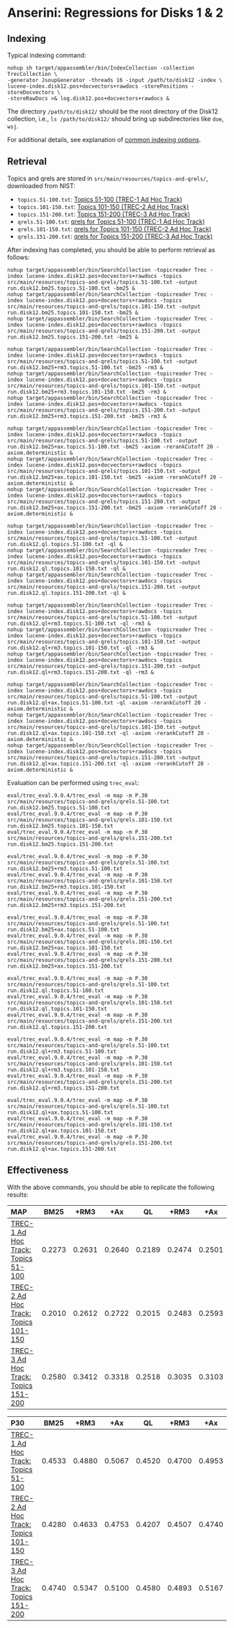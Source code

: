 # Anserini: Regressions for Disks 1 &amp; 2

## Indexing

Typical indexing command:

```
nohup sh target/appassembler/bin/IndexCollection -collection TrecCollection \
-generator JsoupGenerator -threads 16 -input /path/to/disk12 -index \
lucene-index.disk12.pos+docvectors+rawdocs -storePositions -storeDocvectors \
-storeRawDocs >& log.disk12.pos+docvectors+rawdocs &
```

The directory `/path/to/disk12/` should be the root directory of the Disk12 collection, i.e., `ls /path/to/disk12/` should bring up subdirectories like `doe`, `wsj`.

For additional details, see explanation of [common indexing options](common-indexing-options.md).

## Retrieval

Topics and qrels are stored in `src/main/resources/topics-and-qrels/`, downloaded from NIST:

+ `topics.51-100.txt`: [Topics 51-100 (TREC-1 Ad Hoc Track)](http://trec.nist.gov/data/topics_eng/topics.51-100.gz)
+ `topics.101-150.txt`: [Topics 101-150 (TREC-2 Ad Hoc Track)](http://trec.nist.gov/data/topics_eng/topics.101-150.gz)
+ `topics.151-200.txt`: [Topics 151-200 (TREC-3 Ad Hoc Track)](http://trec.nist.gov/data/topics_eng/topics.151-200.gz)
+ `qrels.51-100.txt`: [qrels for Topics 51-100 (TREC-1 Ad Hoc Track)](http://trec.nist.gov/data/qrels_eng/qrels.51-100.disk1.disk2.parts1-5.tar.gz)
+ `qrels.101-150.txt`: [qrels for Topics 101-150 (TREC-2 Ad Hoc Track)](http://trec.nist.gov/data/qrels_eng/qrels.101-150.disk1.disk2.parts1-5.tar.gz)
+ `qrels.151-200.txt`: [qrels for Topics 151-200 (TREC-3 Ad Hoc Track)](http://trec.nist.gov/data/qrels_eng/qrels.151-200.201-250.disks1-3.all.tar.gz)

After indexing has completed, you should be able to perform retrieval as follows:

```
nohup target/appassembler/bin/SearchCollection -topicreader Trec -index lucene-index.disk12.pos+docvectors+rawdocs -topics src/main/resources/topics-and-qrels/topics.51-100.txt -output run.disk12.bm25.topics.51-100.txt -bm25 &
nohup target/appassembler/bin/SearchCollection -topicreader Trec -index lucene-index.disk12.pos+docvectors+rawdocs -topics src/main/resources/topics-and-qrels/topics.101-150.txt -output run.disk12.bm25.topics.101-150.txt -bm25 &
nohup target/appassembler/bin/SearchCollection -topicreader Trec -index lucene-index.disk12.pos+docvectors+rawdocs -topics src/main/resources/topics-and-qrels/topics.151-200.txt -output run.disk12.bm25.topics.151-200.txt -bm25 &

nohup target/appassembler/bin/SearchCollection -topicreader Trec -index lucene-index.disk12.pos+docvectors+rawdocs -topics src/main/resources/topics-and-qrels/topics.51-100.txt -output run.disk12.bm25+rm3.topics.51-100.txt -bm25 -rm3 &
nohup target/appassembler/bin/SearchCollection -topicreader Trec -index lucene-index.disk12.pos+docvectors+rawdocs -topics src/main/resources/topics-and-qrels/topics.101-150.txt -output run.disk12.bm25+rm3.topics.101-150.txt -bm25 -rm3 &
nohup target/appassembler/bin/SearchCollection -topicreader Trec -index lucene-index.disk12.pos+docvectors+rawdocs -topics src/main/resources/topics-and-qrels/topics.151-200.txt -output run.disk12.bm25+rm3.topics.151-200.txt -bm25 -rm3 &

nohup target/appassembler/bin/SearchCollection -topicreader Trec -index lucene-index.disk12.pos+docvectors+rawdocs -topics src/main/resources/topics-and-qrels/topics.51-100.txt -output run.disk12.bm25+ax.topics.51-100.txt -bm25 -axiom -rerankCutoff 20 -axiom.deterministic &
nohup target/appassembler/bin/SearchCollection -topicreader Trec -index lucene-index.disk12.pos+docvectors+rawdocs -topics src/main/resources/topics-and-qrels/topics.101-150.txt -output run.disk12.bm25+ax.topics.101-150.txt -bm25 -axiom -rerankCutoff 20 -axiom.deterministic &
nohup target/appassembler/bin/SearchCollection -topicreader Trec -index lucene-index.disk12.pos+docvectors+rawdocs -topics src/main/resources/topics-and-qrels/topics.151-200.txt -output run.disk12.bm25+ax.topics.151-200.txt -bm25 -axiom -rerankCutoff 20 -axiom.deterministic &

nohup target/appassembler/bin/SearchCollection -topicreader Trec -index lucene-index.disk12.pos+docvectors+rawdocs -topics src/main/resources/topics-and-qrels/topics.51-100.txt -output run.disk12.ql.topics.51-100.txt -ql &
nohup target/appassembler/bin/SearchCollection -topicreader Trec -index lucene-index.disk12.pos+docvectors+rawdocs -topics src/main/resources/topics-and-qrels/topics.101-150.txt -output run.disk12.ql.topics.101-150.txt -ql &
nohup target/appassembler/bin/SearchCollection -topicreader Trec -index lucene-index.disk12.pos+docvectors+rawdocs -topics src/main/resources/topics-and-qrels/topics.151-200.txt -output run.disk12.ql.topics.151-200.txt -ql &

nohup target/appassembler/bin/SearchCollection -topicreader Trec -index lucene-index.disk12.pos+docvectors+rawdocs -topics src/main/resources/topics-and-qrels/topics.51-100.txt -output run.disk12.ql+rm3.topics.51-100.txt -ql -rm3 &
nohup target/appassembler/bin/SearchCollection -topicreader Trec -index lucene-index.disk12.pos+docvectors+rawdocs -topics src/main/resources/topics-and-qrels/topics.101-150.txt -output run.disk12.ql+rm3.topics.101-150.txt -ql -rm3 &
nohup target/appassembler/bin/SearchCollection -topicreader Trec -index lucene-index.disk12.pos+docvectors+rawdocs -topics src/main/resources/topics-and-qrels/topics.151-200.txt -output run.disk12.ql+rm3.topics.151-200.txt -ql -rm3 &

nohup target/appassembler/bin/SearchCollection -topicreader Trec -index lucene-index.disk12.pos+docvectors+rawdocs -topics src/main/resources/topics-and-qrels/topics.51-100.txt -output run.disk12.ql+ax.topics.51-100.txt -ql -axiom -rerankCutoff 20 -axiom.deterministic &
nohup target/appassembler/bin/SearchCollection -topicreader Trec -index lucene-index.disk12.pos+docvectors+rawdocs -topics src/main/resources/topics-and-qrels/topics.101-150.txt -output run.disk12.ql+ax.topics.101-150.txt -ql -axiom -rerankCutoff 20 -axiom.deterministic &
nohup target/appassembler/bin/SearchCollection -topicreader Trec -index lucene-index.disk12.pos+docvectors+rawdocs -topics src/main/resources/topics-and-qrels/topics.151-200.txt -output run.disk12.ql+ax.topics.151-200.txt -ql -axiom -rerankCutoff 20 -axiom.deterministic &

```

Evaluation can be performed using `trec_eval`:

```
eval/trec_eval.9.0.4/trec_eval -m map -m P.30 src/main/resources/topics-and-qrels/qrels.51-100.txt run.disk12.bm25.topics.51-100.txt
eval/trec_eval.9.0.4/trec_eval -m map -m P.30 src/main/resources/topics-and-qrels/qrels.101-150.txt run.disk12.bm25.topics.101-150.txt
eval/trec_eval.9.0.4/trec_eval -m map -m P.30 src/main/resources/topics-and-qrels/qrels.151-200.txt run.disk12.bm25.topics.151-200.txt

eval/trec_eval.9.0.4/trec_eval -m map -m P.30 src/main/resources/topics-and-qrels/qrels.51-100.txt run.disk12.bm25+rm3.topics.51-100.txt
eval/trec_eval.9.0.4/trec_eval -m map -m P.30 src/main/resources/topics-and-qrels/qrels.101-150.txt run.disk12.bm25+rm3.topics.101-150.txt
eval/trec_eval.9.0.4/trec_eval -m map -m P.30 src/main/resources/topics-and-qrels/qrels.151-200.txt run.disk12.bm25+rm3.topics.151-200.txt

eval/trec_eval.9.0.4/trec_eval -m map -m P.30 src/main/resources/topics-and-qrels/qrels.51-100.txt run.disk12.bm25+ax.topics.51-100.txt
eval/trec_eval.9.0.4/trec_eval -m map -m P.30 src/main/resources/topics-and-qrels/qrels.101-150.txt run.disk12.bm25+ax.topics.101-150.txt
eval/trec_eval.9.0.4/trec_eval -m map -m P.30 src/main/resources/topics-and-qrels/qrels.151-200.txt run.disk12.bm25+ax.topics.151-200.txt

eval/trec_eval.9.0.4/trec_eval -m map -m P.30 src/main/resources/topics-and-qrels/qrels.51-100.txt run.disk12.ql.topics.51-100.txt
eval/trec_eval.9.0.4/trec_eval -m map -m P.30 src/main/resources/topics-and-qrels/qrels.101-150.txt run.disk12.ql.topics.101-150.txt
eval/trec_eval.9.0.4/trec_eval -m map -m P.30 src/main/resources/topics-and-qrels/qrels.151-200.txt run.disk12.ql.topics.151-200.txt

eval/trec_eval.9.0.4/trec_eval -m map -m P.30 src/main/resources/topics-and-qrels/qrels.51-100.txt run.disk12.ql+rm3.topics.51-100.txt
eval/trec_eval.9.0.4/trec_eval -m map -m P.30 src/main/resources/topics-and-qrels/qrels.101-150.txt run.disk12.ql+rm3.topics.101-150.txt
eval/trec_eval.9.0.4/trec_eval -m map -m P.30 src/main/resources/topics-and-qrels/qrels.151-200.txt run.disk12.ql+rm3.topics.151-200.txt

eval/trec_eval.9.0.4/trec_eval -m map -m P.30 src/main/resources/topics-and-qrels/qrels.51-100.txt run.disk12.ql+ax.topics.51-100.txt
eval/trec_eval.9.0.4/trec_eval -m map -m P.30 src/main/resources/topics-and-qrels/qrels.101-150.txt run.disk12.ql+ax.topics.101-150.txt
eval/trec_eval.9.0.4/trec_eval -m map -m P.30 src/main/resources/topics-and-qrels/qrels.151-200.txt run.disk12.ql+ax.topics.151-200.txt

```

## Effectiveness

With the above commands, you should be able to replicate the following results:

MAP                                     | BM25      | +RM3      | +Ax       | QL        | +RM3      | +Ax       |
:---------------------------------------|-----------|-----------|-----------|-----------|-----------|-----------|
[TREC-1 Ad Hoc Track: Topics 51-100](http://trec.nist.gov/data/topics_eng/topics.51-100.gz)| 0.2273    | 0.2631    | 0.2640    | 0.2189    | 0.2474    | 0.2501    |
[TREC-2 Ad Hoc Track: Topics 101-150](http://trec.nist.gov/data/topics_eng/topics.101-150.gz)| 0.2010    | 0.2612    | 0.2722    | 0.2015    | 0.2483    | 0.2593    |
[TREC-3 Ad Hoc Track: Topics 151-200](http://trec.nist.gov/data/topics_eng/topics.151-200.gz)| 0.2580    | 0.3412    | 0.3318    | 0.2518    | 0.3035    | 0.3103    |


P30                                     | BM25      | +RM3      | +Ax       | QL        | +RM3      | +Ax       |
:---------------------------------------|-----------|-----------|-----------|-----------|-----------|-----------|
[TREC-1 Ad Hoc Track: Topics 51-100](http://trec.nist.gov/data/topics_eng/topics.51-100.gz)| 0.4533    | 0.4880    | 0.5067    | 0.4520    | 0.4700    | 0.4953    |
[TREC-2 Ad Hoc Track: Topics 101-150](http://trec.nist.gov/data/topics_eng/topics.101-150.gz)| 0.4280    | 0.4633    | 0.4753    | 0.4207    | 0.4507    | 0.4740    |
[TREC-3 Ad Hoc Track: Topics 151-200](http://trec.nist.gov/data/topics_eng/topics.151-200.gz)| 0.4740    | 0.5347    | 0.5100    | 0.4580    | 0.4893    | 0.5167    |


